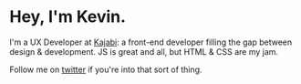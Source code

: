 # Hey, I'm Kevin.
I'm a UX Developer at [Kajabi](https://kajabi.com): a front-end developer filling the gap between design & development. JS is great and all, but HTML & CSS are my jam.

Follow me on [twitter](https://twitter.com/teenwolfblitzer) if you're into that sort of thing.
